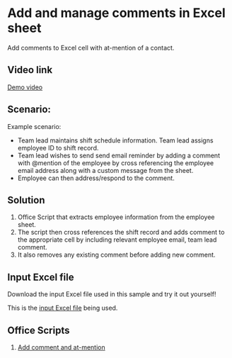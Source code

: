 # Add and manage comments in Excel sheet

Add comments to Excel cell with at-mention of a contact. 

## Video link

[Demo video](https://youtu.be/CpR78nkaOFw)


## Scenario: 

Example scenario:

* Team lead maintains shift schedule information. Team lead assigns employee ID to shift record. 
* Team lead wishes to send send email reminder by adding a comment with @mention of the employee by cross referencing the employee email address along with a custom message from the sheet. 
* Employee can then address/respond to the comment. 

## Solution 

1. Office Script that extracts employee information from the employee sheet. 
1. The script then cross references the shift record and adds comment to the appropriate cell by including relevant employee email, team lead comment. 
1. It also removes any existing comment before adding new comment. 

## Input Excel file
Download the input Excel file used in this sample and try it out yourself! 

This is the [input Excel file](Excel-Comments.xlsx) being used. 

## Office Scripts

1. [Add comment and at-mention](AddComment.ts)



